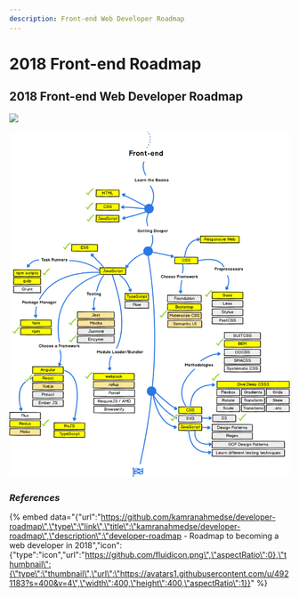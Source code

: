 ```yaml
---
description: Front-end Web Developer Roadmap
---
```


# 2018 Front-end Roadmap

## 2018 Front-end Web Developer Roadmap

![](.gitbook/assets/web-developer-common-2018.png)

![](.gitbook/assets/web-developer-2018-checked-2.png)

### _References_

{% embed data="{\"url\":\"https://github.com/kamranahmedse/developer-roadmap\",\"type\":\"link\",\"title\":\"kamranahmedse/developer-roadmap\",\"description\":\"developer-roadmap - Roadmap to becoming a web developer in 2018\",\"icon\":{\"type\":\"icon\",\"url\":\"https://github.com/fluidicon.png\",\"aspectRatio\":0},\"thumbnail\":{\"type\":\"thumbnail\",\"url\":\"https://avatars1.githubusercontent.com/u/4921183?s=400&v=4\",\"width\":400,\"height\":400,\"aspectRatio\":1}}" %}

